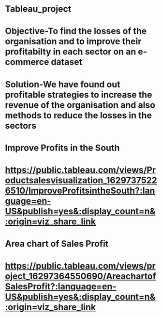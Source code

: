 # Tableau_project

# Objective-To find the losses of the organisation and to improve their profitabilty in each sector on an e-commerce dataset

# Solution-We have found out profitable strategies to increase the revenue of the organisation and also methods to reduce the losses in the sectors 

# Improve Profits in the South
# https://public.tableau.com/views/Productsalesvisualization_16297375226510/ImproveProfitsintheSouth?:language=en-US&publish=yes&:display_count=n&:origin=viz_share_link

# Area chart of Sales Profit
# https://public.tableau.com/views/project_16297364550690/AreachartofSalesProfit?:language=en-US&publish=yes&:display_count=n&:origin=viz_share_link


